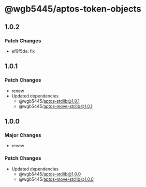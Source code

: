 # @wgb5445/aptos-token-objects

## 1.0.2

### Patch Changes

- ef9f5de: fix

## 1.0.1

### Patch Changes

- renew
- Updated dependencies
  - @wgb5445/aptos-stdlib@1.0.1
  - @wgb5445/aptos-move-stdlib@1.0.1

## 1.0.0

### Major Changes

- renew

### Patch Changes

- Updated dependencies
  - @wgb5445/aptos-stdlib@1.0.0
  - @wgb5445/aptos-move-stdlib@1.0.0
